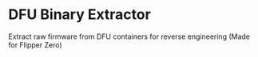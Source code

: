 # DFU Binary Extractor
Extract raw firmware from DFU containers for reverse engineering (Made for Flipper Zero)
